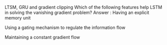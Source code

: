 LTSM, GRU and gradient clipping 
Which of the following features help LSTM in solving the vanishing gradient problem?
Answer : 
Having an explicit memory unit

Using a gating mechanism to regulate the information flow

Maintaining a constant gradient flow




